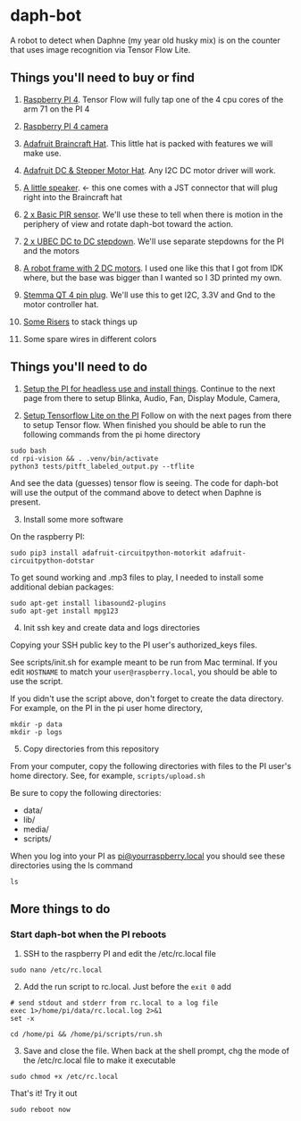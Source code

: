 # daph-bot

A robot to detect when Daphne (my year old husky mix) is on the counter that uses image recognition via Tensor Flow Lite.

## Things you'll need to buy or find

1. [Raspberry PI 4](https://www.adafruit.com/product/4564). Tensor Flow will fully tap one of the 4 cpu cores of the arm 71 on the PI 4

2. [Raspberry PI 4 camera](https://www.adafruit.com/product/3099)

3. [Adafruit Braincraft Hat](https://www.adafruit.com/product/4374). This little hat is packed with features we will make use.

4. [Adafruit DC & Stepper Motor Hat](https://www.adafruit.com/product/2348). Any I2C DC motor driver will work.

5. [A little speaker](https://www.adafruit.com/product/3351). <- this one comes with a JST connector that will plug right into the Braincraft hat

6. [2 x Basic PIR sensor](https://www.adafruit.com/product/4667). We'll use these to tell when there is motion in the periphery of view and rotate daph-bot toward the action.

7. [2 x UBEC DC to DC stepdown](https://www.adafruit.com/product/1385). We'll use separate stepdowns for the PI and the motors

8. [A robot frame with 2 DC motors](https://www.adafruit.com/product/2939). I used one like this that I got from IDK where, but the base was bigger than I wanted so I 3D printed my own.

9. [Stemma QT 4 pin plug](https://www.adafruit.com/product/4209). We'll use this to get I2C, 3.3V and Gnd to the motor controller hat.

10. [Some Risers](https://www.adafruit.com/product/3299) to stack things up

11. Some spare wires in different colors

## Things you'll need to do

1. [Setup the PI for headless use and install things](https://learn.adafruit.com/adafruit-braincraft-hat-easy-machine-learning-for-raspberry-pi/raspberry-pi-setup). Continue to the next page from there to setup Blinka, Audio, Fan, Display Module, Camera,

2. [Setup Tensorflow Lite on the PI](https://learn.adafruit.com/running-tensorflow-lite-on-the-raspberry-pi-4) Follow on with the next pages from there to setup Tensor flow. When finished you should be able to run the following commands from the pi home directory

```
sudo bash
cd rpi-vision && . .venv/bin/activate
python3 tests/pitft_labeled_output.py --tflite
```

And see the data (guesses) tensor flow is seeing. The code for daph-bot will use the output of the command above to detect when Daphne is present.

3. Install some more software

On the raspberry PI:

```
sudo pip3 install adafruit-circuitpython-motorkit adafruit-circuitpython-dotstar
```

To get sound working and .mp3 files to play, I needed to install some additional debian packages:

```
sudo apt-get install libasound2-plugins
sudo apt-get install mpg123
```

4. Init ssh key and create data and logs directories

Copying your SSH public key to the PI user's authorized_keys files.

See scripts/init.sh for example meant to be run from Mac terminal. If you edit `HOSTNAME` to match your `user@raspberry.local`, you should be able to use the script.

If you didn't use the script above, don't forget to create the data directory. For example, on the PI in the pi user home directory,

```
mkdir -p data
mkdir -p logs
```

5. Copy directories from this repository

From your computer, copy the following directories with files to the PI user's home directory. See, for example, `scripts/upload.sh`

Be sure to copy the following directories:

- data/
- lib/
- media/
- scripts/

When you log into your PI as pi@yourraspberry.local you should see these directories using the ls command

```
ls
```

## More things to do

### Start daph-bot when the PI reboots

1. SSH to the raspberry PI and edit the /etc/rc.local file

```
sudo nano /etc/rc.local
```

2. Add the run script to rc.local. Just before the `exit 0` add

```
# send stdout and stderr from rc.local to a log file
exec 1>/home/pi/data/rc.local.log 2>&1
set -x

cd /home/pi && /home/pi/scripts/run.sh
```

3. Save and close the file. When back at the shell prompt, chg the mode of the /etc/rc.local file to make it executable

```
sudo chmod +x /etc/rc.local
```

That's it! Try it out

```
sudo reboot now
```
